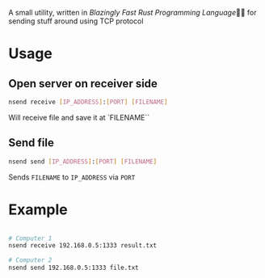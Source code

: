 A small utility, written in $Blazingly$ $Fast$ $Rust$ $Programming$ $Language$🚀🚀 for sending stuff around using TCP protocol

# Usage

## Open server on receiver side

```sh
nsend receive [IP_ADDRESS]:[PORT] [FILENAME]
```

Will receive file and save it at `FILENAME``

## Send file

```sh
nsend send [IP_ADDRESS]:[PORT] [FILENAME]
```

Sends `FILENAME` to `IP_ADDRESS` via `PORT`

# Example

```sh

# Computer 1
nsend receive 192.168.0.5:1333 result.txt

# Computer 2
nsend send 192.168.0.5:1333 file.txt

```